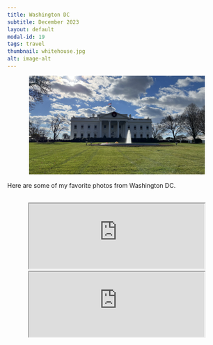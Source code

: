 ```yaml
---
title: Washington DC
subtitle: December 2023
layout: default
modal-id: 19
tags: travel
thumbnail: whitehouse.jpg
alt: image-alt
---
```

<html>
<head>
    <meta name="viewport" content="width=device-width, initial-scale=1.0">
    <style>
        table {
            border-collapse: separate;
            border-spacing: 10px;
        }
        table img {
            max-width: 100%;
            height: auto;
        }
    </style>
</head>
<body>
    <div style="text-align: center;">
        <img src="img/blog/whitehouse.jpg" alt="market" style="max-width: 80%; height: auto;">
    </div>
    <p>Here are some of my favorite photos from Washington DC.</p>
    <br>
    <div style="text-align: center;">
        <iframe src="https://drive.google.com/file/d/1W0mm267PGhEuq6TEDE6lZ9DMy7lrUTb_/preview?controls=0"  width="80%" height="auto"  allow="autoplay"></iframe>
    </div>
    <div style="text-align: center;">
        <iframe src="https://drive.google.com/file/d/12LIRt_0P1XQrjRqSBADHh0Q9DBueakqI/preview?controls=0"  width="80%" height="auto"  allow="autoplay"></iframe>
    </div>
    <br>
   
</body>
</html>

